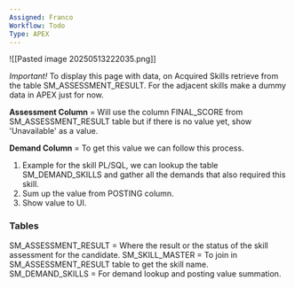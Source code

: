 ```yaml
---
Assigned: Franco
Workflow: Todo
Type: APEX
---
```


![[Pasted image 20250513222035.png]]

*Important!* To display this page with data, on Acquired Skills retrieve from the table SM_ASSESSMENT_RESULT. For the adjacent skills make a dummy data in APEX just for now.

**Assessment Column** = Will use the column FINAL_SCORE from SM_ASSESSMENT_RESULT table but if there is no value yet, show 'Unavailable' as a value.

**Demand Column** = To get this value we can follow this process.
1. Example for the skill PL/SQL, we can lookup the table SM_DEMAND_SKILLS and gather all the demands that also required this skill.
2. Sum up the value from POSTING column.
3. Show value to UI.

### Tables
SM_ASSESSMENT_RESULT = Where the result or the status of the skill assessment for the candidate.
SM_SKILL_MASTER = To join in SM_ASSESSMENT_RESULT table to get the skill name. 
SM_DEMAND_SKILLS = For demand lookup and posting value summation.